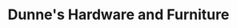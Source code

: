 ---
title: "Dunne's Hardware and Furniture"
url: /abbeyleix/dunnes-hardware-and-furniture/
shop: Eisenwaren
---